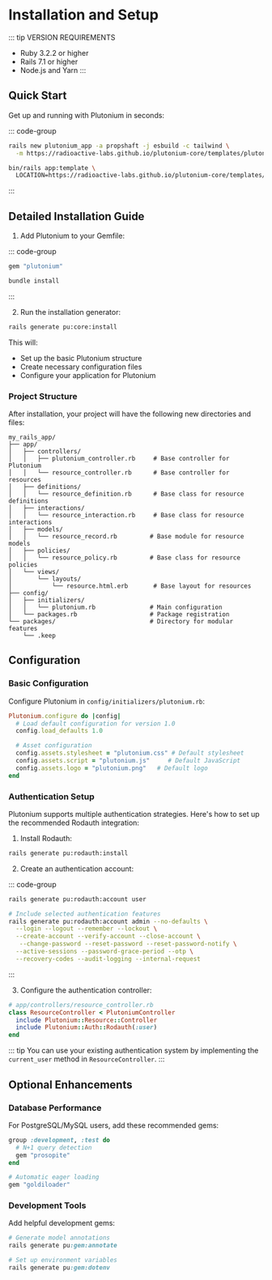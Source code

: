 # Installation and Setup

::: tip VERSION REQUIREMENTS
- Ruby 3.2.2 or higher
- Rails 7.1 or higher
- Node.js and Yarn
:::

## Quick Start

Get up and running with Plutonium in seconds:

::: code-group
```bash [New App]
rails new plutonium_app -a propshaft -j esbuild -c tailwind \
  -m https://radioactive-labs.github.io/plutonium-core/templates/plutonium.rb
```

```bash [Existing App]
bin/rails app:template \
  LOCATION=https://radioactive-labs.github.io/plutonium-core/templates/base.rb
```
:::

## Detailed Installation Guide

1. Add Plutonium to your Gemfile:

::: code-group
```ruby [Gemfile]
gem "plutonium"
```

```bash [Terminal]
bundle install
```
:::

2. Run the installation generator:

```bash
rails generate pu:core:install
```

This will:
- Set up the basic Plutonium structure
- Create necessary configuration files
- Configure your application for Plutonium

### Project Structure

After installation, your project will have the following new directories and files:

```
my_rails_app/
├── app/
│   ├── controllers/
│   │   ├── plutonium_controller.rb     # Base controller for Plutonium
│   │   └── resource_controller.rb      # Base controller for resources
│   ├── definitions/
│   │   └── resource_definition.rb      # Base class for resource definitions
│   ├── interactions/
│   │   └── resource_interaction.rb     # Base class for resource interactions
│   ├── models/
│   │   └── resource_record.rb         # Base module for resource models
│   ├── policies/
│   │   └── resource_policy.rb         # Base class for resource policies
│   └── views/
│       └── layouts/
│           └── resource.html.erb       # Base layout for resources
├── config/
│   ├── initializers/
│   │   └── plutonium.rb               # Main configuration
│   └── packages.rb                    # Package registration
└── packages/                          # Directory for modular features
    └── .keep
```

## Configuration

### Basic Configuration

Configure Plutonium in `config/initializers/plutonium.rb`:

```ruby
Plutonium.configure do |config|
  # Load default configuration for version 1.0
  config.load_defaults 1.0

  # Asset configuration
  config.assets.stylesheet = "plutonium.css" # Default stylesheet
  config.assets.script = "plutonium.js"     # Default JavaScript
  config.assets.logo = "plutonium.png"   # Default logo
end
```

### Authentication Setup

Plutonium supports multiple authentication strategies. Here's how to set up the recommended Rodauth integration:

1. Install Rodauth:

```bash
rails generate pu:rodauth:install
```

2. Create an authentication account:

::: code-group
```bash [Basic Setup]
rails generate pu:rodauth:account user
```

```bash [Custom Setup]
# Include selected authentication features
rails generate pu:rodauth:account admin --no-defaults \
  --login --logout --remember --lockout \
  --create-account --verify-account --close-account \
   --change-password --reset-password --reset-password-notify \
  --active-sessions --password-grace-period --otp \
  --recovery-codes --audit-logging --internal-request
```
:::

3. Configure the authentication controller:

```ruby
# app/controllers/resource_controller.rb
class ResourceController < PlutoniumController
  include Plutonium::Resource::Controller
  include Plutonium::Auth::Rodauth(:user)
end
```

::: tip
You can use your existing authentication system by implementing the `current_user` method in `ResourceController`.
:::

<!--
## Asset Pipeline Setup

### JavaScript Setup


Plutonium uses modern JavaScript features. Here's how to set it up:

1. Install required npm packages:

::: code-group
```bash [importmap]
bin/importmap pin @radioactive-labs/plutonium
```

```bash [esbuild]
yarn add @radioactive-labs/plutonium
```
:::


2. Configure JavaScript:

::: code-group
```js [app/javascript/controllers/index.js]
import { application } from "controllers/application"
import { registerControllers } from "@radioactive-labs/plutonium" // [!code ++]
registerControllers(application) // [!code ++]
```

```js [app/javascript/application.js]
import "@hotwired/turbo-rails"
import "controllers"
```
:::

### CSS Setup

Plutonium uses Tailwind CSS. Configure it in your `tailwind.config.js`:

```js
const defaultTheme = require('tailwindcss/defaultTheme')

module.exports = {
  content: [
    './app/views/**/*.erb',
    './app/helpers/**/*.rb',
    './app/javascript/**/*.js',
    './app/components/**/*.{erb,rb}',
    './node_modules/@radioactive-labs/plutonium/**/*.{js,ts}'
  ],
  theme: {
    extend: {
      fontFamily: {
        sans: ['Inter var', ...defaultTheme.fontFamily.sans],
      },
    },
  },
  plugins: [
    require('@tailwindcss/forms'),
    require('flowbite/plugin')
  ],
}
```
-->

## Optional Enhancements

### Database Performance

For PostgreSQL/MySQL users, add these recommended gems:

```ruby
group :development, :test do
  # N+1 query detection
  gem "prosopite"
end

# Automatic eager loading
gem "goldiloader"
```

### Development Tools

Add helpful development gems:

```ruby
# Generate model annotations
rails generate pu:gem:annotate

# Set up environment variables
rails generate pu:gem:dotenv
```

<!--
## Verification

Verify your installation:

```bash
# Start your Rails server
rails server

# Check your logs for any warnings or errors
tail -f log/development.log

# Generate and test a sample resource
rails generate pu:res:scaffold Post title:string content:text
```

Visit `http://localhost:3000/posts` to verify everything is working.
-->

<!--
::: tip Next Steps
Now that you have Plutonium installed and configured, you're ready to:
1. [Create your first resource](/guide/resources/creating-resources)
2. [Set up your first package](/guide/packages/creating-packages)
3. [Configure authorization](/guide/authorization/basic-setup)
:::
-->

<!--
### Getting Help

If you run into issues:

1. Check the [FAQ](/guide/faq)
2. Search [GitHub Issues](https://github.com/radioactive-labs/plutonium-core/issues)
3. Join our [Discord Community](https://discord.gg/plutonium)
4. Create a new [GitHub Issue](https://github.com/radioactive-labs/plutonium-core/issues/new)
-->
